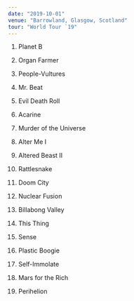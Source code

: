 ```yaml
---
date: "2019-10-01"
venue: "Barrowland, Glasgow, Scotland"
tour: "World Tour `19"
---
```



 1. Planet B

 2. Organ Farmer

 3. People-Vultures

 4. Mr. Beat

 5. Evil Death Roll

 6. Acarine

 7. Murder of the Universe

 8. Alter Me I

 9. Altered Beast II

10. Rattlesnake

11. Doom City

12. Nuclear Fusion

13. Billabong Valley

14. This Thing

15. Sense

16. Plastic Boogie

17. Self-Immolate

18. Mars for the Rich

19. Perihelion


